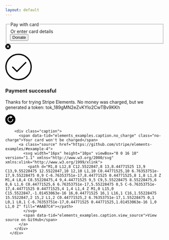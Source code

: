 ```yaml
---
layout: default
---
```


<div class="cell example example4" id="example-4">
        <form>
          <div id="example4-paymentRequest">
            <!--Stripe paymentRequestButton Element inserted here-->
          </div>
          <fieldset>
            <legend class="card-only" data-tid="elements_examples.form.pay_with_card">Pay with card</legend>
            <legend class="payment-request-available" data-tid="elements_examples.form.enter_card_manually">Or enter card details</legend>
            <div class="container">
              <div id="example4-card"></div>
              <button type="submit" data-tid="elements_examples.form.donate_button">Donate</button>
            </div>
          </fieldset>
          <div class="error" role="alert"><svg xmlns="http://www.w3.org/2000/svg" width="17" height="17" viewBox="0 0 17 17">
              <path class="base" fill="#000" d="M8.5,17 C3.80557963,17 0,13.1944204 0,8.5 C0,3.80557963 3.80557963,0 8.5,0 C13.1944204,0 17,3.80557963 17,8.5 C17,13.1944204 13.1944204,17 8.5,17 Z"></path>
              <path class="glyph" fill="#FFF" d="M8.5,7.29791847 L6.12604076,4.92395924 C5.79409512,4.59201359 5.25590488,4.59201359 4.92395924,4.92395924 C4.59201359,5.25590488 4.59201359,5.79409512 4.92395924,6.12604076 L7.29791847,8.5 L4.92395924,10.8739592 C4.59201359,11.2059049 4.59201359,11.7440951 4.92395924,12.0760408 C5.25590488,12.4079864 5.79409512,12.4079864 6.12604076,12.0760408 L8.5,9.70208153 L10.8739592,12.0760408 C11.2059049,12.4079864 11.7440951,12.4079864 12.0760408,12.0760408 C12.4079864,11.7440951 12.4079864,11.2059049 12.0760408,10.8739592 L9.70208153,8.5 L12.0760408,6.12604076 C12.4079864,5.79409512 12.4079864,5.25590488 12.0760408,4.92395924 C11.7440951,4.59201359 11.2059049,4.59201359 10.8739592,4.92395924 L8.5,7.29791847 L8.5,7.29791847 Z"></path>
            </svg>
            <span class="message"></span></div>
        </form>
        <div class="success">
          <div class="icon">
            <svg width="84px" height="84px" viewBox="0 0 84 84" version="1.1" xmlns="http://www.w3.org/2000/svg" xmlns:xlink="http://www.w3.org/1999/xlink">
              <circle class="border" cx="42" cy="42" r="40" stroke-linecap="round" stroke-width="4" stroke="#000" fill="none"></circle>
              <path class="checkmark" stroke-linecap="round" stroke-linejoin="round" d="M23.375 42.5488281 36.8840688 56.0578969 64.891932 28.0500338" stroke-width="4" stroke="#000" fill="none"></path>
            </svg>
          </div>
          <h3 class="title" data-tid="elements_examples.success.title">Payment successful</h3>
          <p class="message"><span data-tid="elements_examples.success.message">Thanks for trying Stripe Elements. No money was charged, but we generated a token: </span><span class="token">tok_189gMN2eZvKYlo2CwTBv9KKh</span></p>
          <a class="reset" href="#">
            <svg width="32px" height="32px" viewBox="0 0 32 32" version="1.1" xmlns="http://www.w3.org/2000/svg" xmlns:xlink="http://www.w3.org/1999/xlink">
              <path fill="#000000" d="M15,7.05492878 C10.5000495,7.55237307 7,11.3674463 7,16 C7,20.9705627 11.0294373,25 16,25 C20.9705627,25 25,20.9705627 25,16 C25,15.3627484 24.4834055,14.8461538 23.8461538,14.8461538 C23.2089022,14.8461538 22.6923077,15.3627484 22.6923077,16 C22.6923077,19.6960595 19.6960595,22.6923077 16,22.6923077 C12.3039405,22.6923077 9.30769231,19.6960595 9.30769231,16 C9.30769231,12.3039405 12.3039405,9.30769231 16,9.30769231 L16,12.0841673 C16,12.1800431 16.0275652,12.2738974 16.0794108,12.354546 C16.2287368,12.5868311 16.5380938,12.6540826 16.7703788,12.5047565 L22.3457501,8.92058924 L22.3457501,8.92058924 C22.4060014,8.88185624 22.4572275,8.83063012 22.4959605,8.7703788 C22.6452866,8.53809377 22.5780351,8.22873685 22.3457501,8.07941076 L22.3457501,8.07941076 L16.7703788,4.49524351 C16.6897301,4.44339794 16.5958758,4.41583275 16.5,4.41583275 C16.2238576,4.41583275 16,4.63969037 16,4.91583275 L16,7 L15,7 L15,7.05492878 Z M16,32 C7.163444,32 0,24.836556 0,16 C0,7.163444 7.163444,0 16,0 C24.836556,0 32,7.163444 32,16 C32,24.836556 24.836556,32 16,32 Z"></path>
            </svg>
          </a>
        </div>

        <div class="caption">
          <span data-tid="elements_examples.caption.no_charge" class="no-charge">Your card won't be charged</span>
          <a class="source" href="https://github.com/stripe/elements-examples/#example-4">
            <svg width="16px" height="10px" viewBox="0 0 16 10" version="1.1" xmlns="http://www.w3.org/2000/svg" xmlns:xlink="http://www.w3.org/1999/xlink">
              <path d="M1,8 L12,8 C12.5522847,8 13,8.44771525 13,9 C13,9.55228475 12.5522847,10 12,10 L1,10 C0.44771525,10 6.76353751e-17,9.55228475 0,9 C-6.76353751e-17,8.44771525 0.44771525,8 1,8 L1,8 Z M1,4 L8,4 C8.55228475,4 9,4.44771525 9,5 C9,5.55228475 8.55228475,6 8,6 L1,6 C0.44771525,6 6.76353751e-17,5.55228475 0,5 C-6.76353751e-17,4.44771525 0.44771525,4 1,4 L1,4 Z M1,0 L15,0 C15.5522847,-1.01453063e-16 16,0.44771525 16,1 L16,1 C16,1.55228475 15.5522847,2 15,2 L1,2 C0.44771525,2 6.76353751e-17,1.55228475 0,1 L0,1 L0,1 C-6.76353751e-17,0.44771525 0.44771525,1.01453063e-16 1,0 L1,0 Z" fill="#AAB7C4"></path>
            </svg>
            <span data-tid="elements_examples.caption.view_source">View source on GitHub</span>
          </a>
        </div>
      </div>

<script src="js/example4.js" data-rel-js></script>
